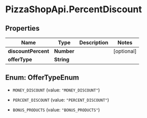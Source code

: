 # PizzaShopApi.PercentDiscount

## Properties

Name | Type | Description | Notes
------------ | ------------- | ------------- | -------------
**discountPercent** | **Number** |  | [optional] 
**offerType** | **String** |  | 



## Enum: OfferTypeEnum


* `MONEY_DISCOUNT` (value: `"MONEY_DISCOUNT"`)

* `PERCENT_DISCOUNT` (value: `"PERCENT_DISCOUNT"`)

* `BONUS_PRODUCTS` (value: `"BONUS_PRODUCTS"`)




